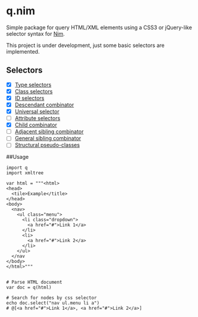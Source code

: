 # q.nim
Simple package for query HTML/XML elements using a CSS3 or jQuery-like selector syntax for [Nim](http://nim-lang.org).

This project is under development, just some basic selectors are implemented.

## Selectors
- [x] [Type selectors](http://www.w3.org/TR/css3-selectors/#type-selectors)
- [x] [Class selectors](http://www.w3.org/TR/css3-selectors/#class-html)
- [x] [ID selectors](http://www.w3.org/TR/css3-selectors/#id-selectors)
- [x] [Descendant combinator](http://www.w3.org/TR/css3-selectors/#descendant-combinators)
- [x] [Universal selector](http://www.w3.org/TR/css3-selectors/#universal-selector)
- [ ] [Attribute selectors](http://www.w3.org/TR/css3-selectors/#attribute-selectors)
- [x] [Child combinator](http://www.w3.org/TR/css3-selectors/#child-combinators)
- [ ] [Adjacent sibling combinator](http://www.w3.org/TR/css3-selectors/#adjacent-sibling-combinators)
- [ ] [General sibling combinator](http://www.w3.org/TR/css3-selectors/#general-sibling-combinators)
- [ ] [Structural pseudo-classes](http://www.w3.org/TR/css3-selectors/#structural-pseudos)

##Usage

````
import q
import xmltree

var html = """<html>
<head>
  <tile>Example</title>
</head>
<body>
  <nav>
    <ul class="menu">
      <li class="dropdown">
        <a href="#">Link 1</a>
      </li>
      <li>
        <a href="#">Link 2</a>
      </li>
    </ul>
  </nav
</body>
</html>"""


# Parse HTML document
var doc = q(html)

# Search for nodes by css selector
echo doc.select("nav ul.menu li a")
# @[<a href="#">Link 1</a>, <a href="#">Link 2</a>]
````
